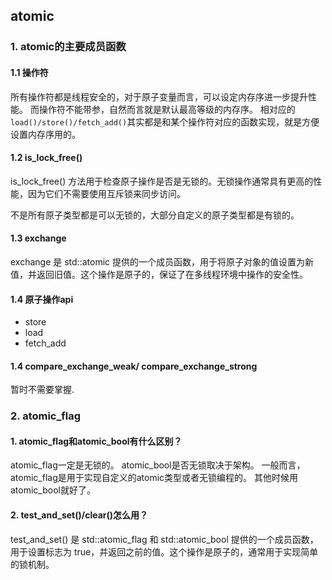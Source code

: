 ## atomic

### 1. atomic的主要成员函数

#### 1.1 操作符
所有操作符都是线程安全的，对于原子变量而言，可以设定内存序进一步提升性能。
而操作符不能带参，自然而言就是默认最高等级的内存序。
相对应的`load()/store()/fetch_add()`其实都是和某个操作符对应的函数实现，就是方便设置内存序用的。

#### 1.2 is_lock_free()
is_lock_free() 方法用于检查原子操作是否是无锁的。无锁操作通常具有更高的性能，因为它们不需要使用互斥锁来同步访问。

不是所有原子类型都是可以无锁的，大部分自定义的原子类型都是有锁的。

#### 1.3 exchange
exchange 是 std::atomic 提供的一个成员函数，用于将原子对象的值设置为新值，并返回旧值。这个操作是原子的，保证了在多线程环境中操作的安全性。

#### 1.4 原子操作api
* store
* load
* fetch_add

#### 1.4 compare_exchange_weak/ compare_exchange_strong
暂时不需要掌握.

### 2. atomic_flag

#### 1. atomic_flag和atomic_bool有什么区别？
atomic_flag一定是无锁的。
atomic_bool是否无锁取决于架构。
一般而言，atomic_flag是用于实现自定义的atomic类型或者无锁编程的。
其他时候用atomic_bool就好了。

#### 2. test_and_set()/clear()怎么用？
test_and_set() 是 std::atomic_flag 和 std::atomic_bool 提供的一个成员函数，用于设置标志为 true，并返回之前的值。这个操作是原子的，通常用于实现简单的锁机制。